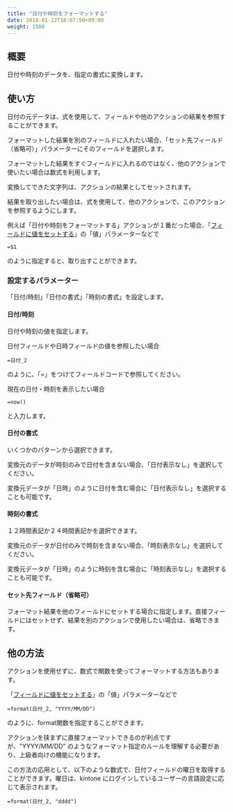 ```yaml
---
title: "日付や時刻をフォーマットする"
date: 2018-01-22T16:07:50+09:00
weight: 1500
---
```


## 概要

日付や時刻のデータを、指定の書式に変換します。

## 使い方

日付の元データは、式を使用して、フィールドや他のアクションの結果を参照することができます。

フォーマットした結果を別のフィールドに入れたい場合、「セット先フィールド（省略可）」パラメーターにそのフィールドを選択します。

フォーマットした結果をすぐフィールドに入れるのではなく、他のアクションで使いたい場合は数式を利用します。

変換してできた文字列は、アクションの結果としてセットされます。

結果を取り出したい場合は、式を使用して、他のアクションで、このアクションを参照するようにします。

例えば「日付や時刻をフォーマットする」アクションが１番だった場合、「[フィールドに値をセットする](../../field/set_field_value/)」の「値」パラメーターなどで

```
=$1
```

のように指定すると、取り出すことができます。

### 設定するパラメーター

「日付/時刻」「日付の書式」「時刻の書式」を設定します。

#### 日付/時刻

日付や時刻の値を指定します。

日付フィールドや日時フィールドの値を参照したい場合

```
=日付_2
```

のように、「=」をつけてフィールドコードで参照してください。

現在の日付・時刻を表示したい場合

```
=now()
```

と入力します。

#### 日付の書式

いくつかのパターンから選択できます。

変換元のデータが時刻のみで日付を含まない場合、「日付表示なし」を選択してください。

変換元データが「日時」のように日付を含む場合に「日付表示なし」を選択することも可能です。

#### 時刻の書式

１２時間表記か２４時間表記かを選択できます。

変換元のデータが日付のみで時刻を含まない場合、「時刻表示なし」を選択してください。

変換元データが「日時」のように時刻を含む場合に「時刻表示なし」を選択することも可能です。

#### セット先フィールド（省略可）

フォーマット結果を他のフィールドにセットする場合に指定します。直接フィールドにはセットせず、結果を別のアクションで使用したい場合は、省略できます。


## 他の方法

アクションを使用せずに、数式で関数を使ってフォーマットする方法もあります。

「[フィールドに値をセットする](../../field/set_field_value/)」の「値」パラメーターなどで

```
=format(日付_2, "YYYY/MM/DD")
```

のように、format関数を指定することができます。

アクションを挟まずに直接フォーマットできるのが利点ですが、"YYYY/MM/DD" のようなフォーマット指定のルールを理解する必要があり、上級者向けの機能になります。

この方法の応用として、以下のような数式で、日付フィールドの曜日を取得することができます。曜日は、kintone にログインしているユーザーの言語設定に応じて表示されます。

```
=format(日付_2, "dddd")
```
